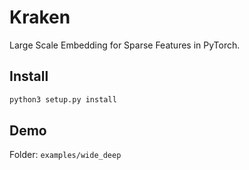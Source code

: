 # Kraken
Large Scale Embedding for Sparse Features in PyTorch.

## Install
```python
python3 setup.py install
```

## Demo
Folder: `examples/wide_deep`